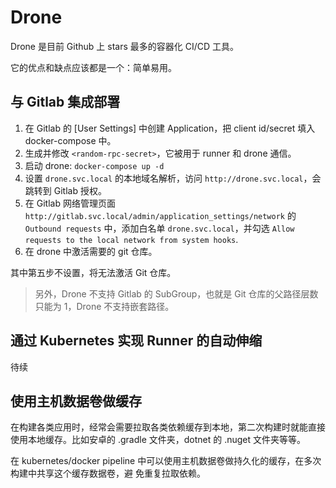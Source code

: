 # Drone

Drone 是目前 Github 上 stars 最多的容器化 CI/CD 工具。

它的优点和缺点应该都是一个：简单易用。

## 与 Gitlab 集成部署

1. 在 Gitlab 的 [User Settings] 中创建 Application，把 client id/secret 填入 docker-compose 中。
2. 生成并修改 `<random-rpc-secret>`，它被用于 runner 和 drone 通信。
3. 启动 drone: `docker-compose up -d`
4. 设置 `drone.svc.local` 的本地域名解析，访问 `http://drone.svc.local`，会跳转到 Gitlab 授权。
5. 在 Gitlab 网络管理页面 `http://gitlab.svc.local/admin/application_settings/network` 的
   `Outbound requests` 中，添加白名单 `drone.svc.local`，并勾选
   `Allow requests to the local network from system hooks`.
6. 在 drone 中激活需要的 git 仓库。

其中第五步不设置，将无法激活 Git 仓库。

> 另外，Drone 不支持 Gitlab 的 SubGroup，也就是 Git 仓库的父路径层数只能为 1，Drone 不支持嵌套路径。

## 通过 Kubernetes 实现 Runner 的自动伸缩

待续

## 使用主机数据卷做缓存

在构建各类应用时，经常会需要拉取各类依赖缓存到本地，第二次构建时就能直接使用本地缓存。比如安卓的
.gradle 文件夹，dotnet 的 .nuget 文件夹等等。

在 kubernetes/docker pipeline 中可以使用主机数据卷做持久化的缓存，在多次构建中共享这个缓存数据卷，避
免重复拉取依赖。
